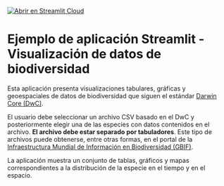 [![Abrir en Streamlit Cloud](https://static.streamlit.io/badges/streamlit_badge_black_white.svg)](https://mfvargas-ejemplo.streamlit.app/)

# Ejemplo de aplicación Streamlit - Visualización de datos de biodiversidad
Esta aplicación presenta visualizaciones tabulares, gráficas y geoespaciales de datos de biodiversidad que siguen el estándar [Darwin Core (DwC)](https://dwc.tdwg.org/terms/).

El usuario debe seleccionar un archivo CSV basado en el DwC y posteriormente elegir una de las especies con datos contenidos en el archivo. **El archivo debe estar separado por tabuladores**. Este tipo de archivos puede obtenerse, entre otras formas, en el portal de la [Infraestructura Mundial de Información en Biodiversidad (GBIF)](https://www.gbif.org/).

La aplicación muestra un conjunto de tablas, gráficos y mapas correspondientes a la distribución de la especie en el tiempo y en el espacio.